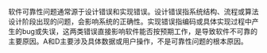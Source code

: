 软件可靠性问题通常源于设计错误和实现错误。设计错误指系统结构、流程或算法设计阶段出现的问题，会影响系统的正确性。实现错误指编码或具体实现过程中产生的bug或失误，这两类错误直接影响软件能否按预期工作，是导致软件不可靠的主要原因。A和D主要涉及具体数据或用户操作，不是可靠性问题的根本原因。